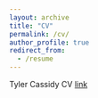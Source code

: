 ```yaml
---
layout: archive
title: "CV"
permalink: /cv/
author_profile: true
redirect_from:
  - /resume
---
```

Tyler Cassidy CV [link](https://ttcassid.github.io/files/CV/Tyler_Cassidy_CV.pdf)
